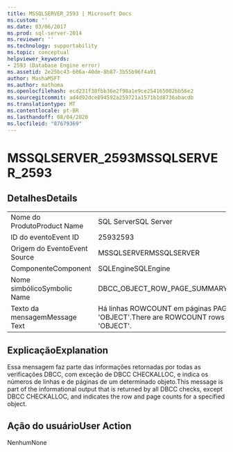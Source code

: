 ```yaml
---
title: MSSQLSERVER_2593 | Microsoft Docs
ms.custom: ''
ms.date: 03/06/2017
ms.prod: sql-server-2014
ms.reviewer: ''
ms.technology: supportability
ms.topic: conceptual
helpviewer_keywords:
- 2593 (Database Engine error)
ms.assetid: 2e25bc43-606a-40de-8b87-3b55b96f4a91
author: MashaMSFT
ms.author: mathoma
ms.openlocfilehash: ecd231f38fbb36e2f98a1e9ce254165002bb56e2
ms.sourcegitcommit: ad4d92dce894592a259721a1571b1d8736abacdb
ms.translationtype: MT
ms.contentlocale: pt-BR
ms.lasthandoff: 08/04/2020
ms.locfileid: "87679369"
---
```

# <a name="mssqlserver_2593"></a><span data-ttu-id="20230-102">MSSQLSERVER_2593</span><span class="sxs-lookup"><span data-stu-id="20230-102">MSSQLSERVER_2593</span></span>
    
## <a name="details"></a><span data-ttu-id="20230-103">Detalhes</span><span class="sxs-lookup"><span data-stu-id="20230-103">Details</span></span>  
  
|||  
|-|-|  
|<span data-ttu-id="20230-104">Nome do Produto</span><span class="sxs-lookup"><span data-stu-id="20230-104">Product Name</span></span>|<span data-ttu-id="20230-105">SQL Server</span><span class="sxs-lookup"><span data-stu-id="20230-105">SQL Server</span></span>|  
|<span data-ttu-id="20230-106">ID do evento</span><span class="sxs-lookup"><span data-stu-id="20230-106">Event ID</span></span>|<span data-ttu-id="20230-107">2593</span><span class="sxs-lookup"><span data-stu-id="20230-107">2593</span></span>|  
|<span data-ttu-id="20230-108">Origem do Evento</span><span class="sxs-lookup"><span data-stu-id="20230-108">Event Source</span></span>|<span data-ttu-id="20230-109">MSSQLSERVER</span><span class="sxs-lookup"><span data-stu-id="20230-109">MSSQLSERVER</span></span>|  
|<span data-ttu-id="20230-110">Componente</span><span class="sxs-lookup"><span data-stu-id="20230-110">Component</span></span>|<span data-ttu-id="20230-111">SQLEngine</span><span class="sxs-lookup"><span data-stu-id="20230-111">SQLEngine</span></span>|  
|<span data-ttu-id="20230-112">Nome simbólico</span><span class="sxs-lookup"><span data-stu-id="20230-112">Symbolic Name</span></span>|<span data-ttu-id="20230-113">DBCC_OBJECT_ROW_PAGE_SUMMARY</span><span class="sxs-lookup"><span data-stu-id="20230-113">DBCC_OBJECT_ROW_PAGE_SUMMARY</span></span>|  
|<span data-ttu-id="20230-114">Texto da mensagem</span><span class="sxs-lookup"><span data-stu-id="20230-114">Message Text</span></span>|<span data-ttu-id="20230-115">Há linhas ROWCOUNT em páginas PAGECOUNT referentes ao objeto 'OBJECT'.</span><span class="sxs-lookup"><span data-stu-id="20230-115">There are ROWCOUNT rows in PAGECOUNT pages for object 'OBJECT'.</span></span>|  
  
## <a name="explanation"></a><span data-ttu-id="20230-116">Explicação</span><span class="sxs-lookup"><span data-stu-id="20230-116">Explanation</span></span>  
 <span data-ttu-id="20230-117">Essa mensagem faz parte das informações retornadas por todas as verificações DBCC, com exceção de DBCC CHECKALLOC, e indica os números de linhas e de páginas de um determinado objeto.</span><span class="sxs-lookup"><span data-stu-id="20230-117">This message is part of the informational output that is returned by all DBCC checks, except DBCC CHECKALLOC, and indicates the row and page counts for a specified object.</span></span>  
  
## <a name="user-action"></a><span data-ttu-id="20230-118">Ação do usuário</span><span class="sxs-lookup"><span data-stu-id="20230-118">User Action</span></span>  
 <span data-ttu-id="20230-119">Nenhum</span><span class="sxs-lookup"><span data-stu-id="20230-119">None</span></span>  
  
  
